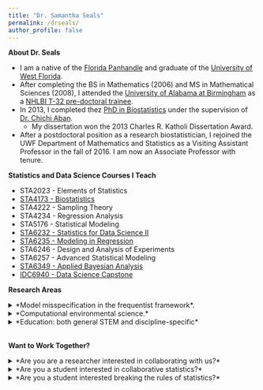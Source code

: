 ```yaml
---
title: "Dr. Samantha Seals"
permalink: /drseals/
author_profile: false
---
```


**About Dr. Seals**

- I am a native of the [Florida Panhandle](https://en.wikipedia.org/wiki/Florida_panhandle) and graduate of the [University of West Florida](https://uwf.edu/hmcse/departments/mathematics-and-statistics/). 
- After completing the BS in Mathematics (2006) and MS in Mathematical Sciences (2008), I attended the [University of Alabama at Birmingham](https://www.uab.edu/soph/home/biostatistics) as a [NHLBI T-32 pre-doctoral trainee](https://sites.uab.edu/bstepit32/).
- In 2013, I completed thez [PhD in Biostatistics](https://digitalcommons.library.uab.edu/etd-collection/2936/) under the supervision of [Dr. Chichi Aban](https://scholars.uab.edu/1922-inmaculada-aban). 
    - My dissertation won the 2013 Charles R. Katholi Dissertation Award.
- After a postdoctoral position as a research biostatistician, I rejoined the UWF Department of Mathematics and Statistics as a Visiting Assistant Professor in the fall of 2016. I am now an Associate Professor with tenure.

**Statistics and Data Science Courses I Teach**

- STA2023 - Elements of Statistics
- [STA4173 - Biostatistics](https://samanthaseals.github.io/STA4173/)
- STA4222 - Sampling Theory
- STA4234 - Regression Analysis
- STA5176 - Statistical Modeling
- [STA6232 - Statistics for Data Science II](https://samanthaseals.github.io/STA6232/)
- [STA6235 - Modeling in Regression](https://samanthaseals.github.io/STA6235/)
- STA6246 - Design and Analysis of Experiments
- STA6257 - Advanced Statistical Modeling
- [STA6349 - Applied Bayesian Analysis](https://samanthaseals.github.io/STA6349/)
- [IDC6940 - Data Science Capstone](https://capstone4ds.github.io/)

**Research Areas**

<details>

<summary>*Model misspecification in the frequentist framework*.</summary> 

- How are our analysis results and overall message affected when we misspecify the design matrix, underlying distribution for the outcome, or the working covariance structure.
- How are analysis results and overall message affected when we break an assumption (or multiple assumptions) of the parametric model?
- This area generally involves performing simulation studies. We do this so that we know the true value of *&theta;*, the parameter of interest. We then explore the bias and mean square error to quantify the effects of model misspecification. We can also look at model fit indices to determine how choice of underlying distribution, working covariance structure, or design matrix will affect selection of the correct model.

</details>

<details>

<summary>*Computational environmental science.*</summary> 

- Please see the *[Computational Geomorphology & Modeling Lab](https://cgmlabuwf.github.io/)*.
- How can we use mathematics and statistics to answer questions about the natural environment around us? 
    - We are interested in modeling and predicting natural phenomena and changes within our local environment. 
- Because the University maintains an active research site on Pensacola Beach, we have natural opportunities for collaboration with the Department of Earth and Environmental Science.

</details>

<details>

<summary>*Education: both general STEM and discipline-specific*</summary> 

- What are the longitudinal effects of student-led interventions in gateway STEM courses?
- What instructional tools improve student outcomes in the statistics classroom? 
- How are student learning outcomes impacted when STEM courses naturally infuse statistics into the curriculum?
- When are significant learning gains made during statistics and data science graduate programs? 
    - Is there a difference in when learning gains are made between those in statistics, biostatistics, and data science programs?
    
</details> <br>

**Want to Work Together?**

<details>

<summary>*Are you are a researcher interested in collaborating with us?*</summary>

- As a result of my extensive biostatistics training and experience, I truly love collaborating with other researchers, especially students. Please note that our skills are not only applicable to "science" topics -- our skills are applicable to anywhere there's data!
- Please reach out if you think this may be a good fit! It is a wonderful experience to see how students begin connecting the dots, understanding their role as partners in scientific research.
- The main expectations within collaborations include a reasonable timeline for project deliverables and formal co-authorship for both the lab director and collaborating student on any resulting presentation or manuscript.

</details>

<details>

<summary>*Are you a student interested in collaborative statistics?*</summary>

- As a collaborative researcher and educator, I especially enjoy including students in collaborative projects. My goal is to model how to form and maintain respectful and productive collaborative relationships. 
- This side of the lab gives students a formal collaborative experience resulting in a non-statistics or data science-focused research product to showcase to potential employers. 
- The main expectations of collaborative students are a willingness to collaborate outside of your field, learn necessary statistical and/or science concepts, and a willingness to learn and improve your R programming skills.

</details> 

<details>

<summary>*Are you a student interested breaking the rules of statistics?*</summary>

- As a curious mathematician and statistician, I have a lot of "what happens to analysis results when this assumption is broken?" questions ready for students to answer via Proseminar or Capstone. 
    - If you think about it - you probably do too! Let's consider OLS regression. We know that OLS assumes that the residuals are normally distributed with mean 0 and some constant standard deviation. 
        - What happens if the residuals have a Poisson distribution? A uniform distribution? 
        - What happens if the standard deviation is not constant? How does this change depending on the level of heterogeneity?
        - How do the observed relationships above change as our sample size increases? (i.e., what are the asymptotic properties?)
- The main expectations of simulation-based students are a willingness to learn necessary mathematical and/or statistical  concepts, a willingness to learn and improve their R programming skills, and to have an inherent understanding that research-related things will go very wrong more than once.

</details>
<br><br><br><br>










